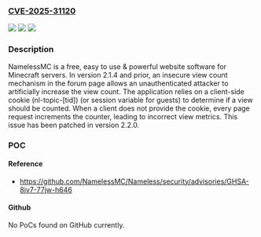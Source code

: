 ### [CVE-2025-31120](https://cve.mitre.org/cgi-bin/cvename.cgi?name=CVE-2025-31120)
![](https://img.shields.io/static/v1?label=Product&message=Nameless&color=blue)
![](https://img.shields.io/static/v1?label=Version&message=%3C%202.2.0%20&color=brightgreen)
![](https://img.shields.io/static/v1?label=Vulnerability&message=CWE-565%3A%20Reliance%20on%20Cookies%20without%20Validation%20and%20Integrity%20Checking&color=brightgreen)

### Description

NamelessMC is a free, easy to use & powerful website software for Minecraft servers. In version 2.1.4 and prior, an insecure view count mechanism in the forum page allows an unauthenticated attacker to artificially increase the view count. The application relies on a client-side cookie (nl-topic-[tid]) (or session variable for guests) to determine if a view should be counted. When a client does not provide the cookie, every page request increments the counter, leading to incorrect view metrics. This issue has been patched in version 2.2.0.

### POC

#### Reference
- https://github.com/NamelessMC/Nameless/security/advisories/GHSA-8jv7-77jw-h646

#### Github
No PoCs found on GitHub currently.

